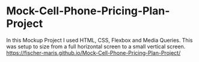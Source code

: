 # Mock-Cell-Phone-Pricing-Plan-Project
In this Mockup Project I used HTML, CSS, Flexbox and Media Queries. This was setup to size from a full horizontal screen to a small vertical screen.
https://fischer-maris.github.io/Mock-Cell-Phone-Pricing-Plan-Project/
